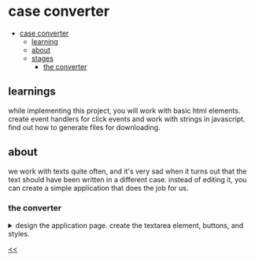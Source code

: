 # case converter

- [case converter](#case-converter)
  - [learning](#learning)
  - [about](#about)
  - [stages](#stages)
    - [the converter](#the-converter)

## learnings
while implementing this project, you will work with basic html elements. create event handlers for click events and work with strings in javascript. find out how to generate files for downloading.

## about
we work with texts quite often, and it's very sad when it turns out that the text should have been written in a different case. instead of editing it, you can create a simple application that does the job for us.

### the converter 
<details>
<summary>design the application page. create the textarea element, buttons, and styles.</summary>

### description
imagine you have to write a long piece of text, and then suddenly, it needs to be in uppercase or lowercase. do you have to rewrite it all? no! let's create a tool to change the case automatically. we'll start by adding some html elements.

### objectives
in this stage, your web page should contain the following html elements:
- a `div` block with the class `title` containing the text "case converter";
- a `textarea` element. it should be empty by default;
- a `button` element with the `upper-case` id;
- a `button` element with the `lower-case` id;
- a `button` element with the `proper-case` id;
- a `button` element with the `sentence-case` id.

we will implement the functionality behind the buttons in the next stages.

### examples
example 1: an example of your app

![case converter design](./case-converter.png)

</details>

[<<](https://github.com/eucarizan/front-end/blob/main/README.md)

<!--
:%s/\(Sample \(Input\|Output\) \d:\)\n\(.*\)/```\r\r**\1**\r```\3/gc
<details>
<summary></summary>

## 
### description

### solution

</details>
-->

